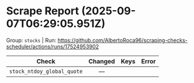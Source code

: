 # Scrape Report (2025-09-07T06:29:05.951Z)

Group: `stocks`  |  Run: https://github.com/AlbertoRoca96/scraping-checks-scheduler/actions/runs/17524953902

| Check | Changed | Keys | Error |
|---|:---:|:--|:--|
| `stock_ntdoy_global_quote` | — |  |  |
